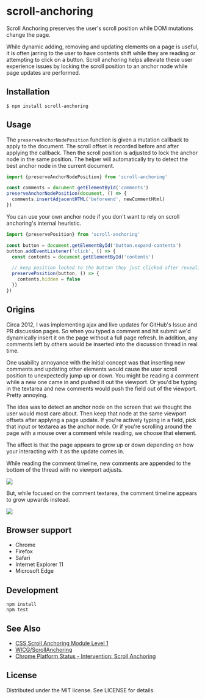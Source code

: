 # scroll-anchoring

Scroll Anchoring preserves the user's scroll position while DOM mutations change the page.

While dynamic adding, removing and updating elements on a page is useful, it is often jarring to the user to have contents shift while they are reading or attempting to click on a button. Scroll anchoring helps alleviate these user experience issues by locking the scroll position to an anchor node while page updates are performed.

## Installation

```
$ npm install scroll-anchoring
```

## Usage

The `preserveAnchorNodePosition` function is given a mutation callback to apply to the document. The scroll offset is recorded before and after applying the callback. Then the scroll position is adjusted to lock the anchor node in the same position. The helper will automatically try to detect the best anchor node in the current document.

```js
import {preserveAnchorNodePosition} from 'scroll-anchoring'

const comments = document.getElementById('comments')
preserveAnchorNodePosition(document, () => {
  comments.insertAdjacentHTML('beforeend', newCommentHtml)
})
```

You can use your own anchor node if you don't want to rely on scroll anchoring's internal heuristic.

```js
import {preservePosition} from 'scroll-anchoring'

const button = document.getElementById('button.expand-contents')
button.addEventListener('click', () => {
  const contents = document.getElementById('contents')

  // keep position locked to the button they just clicked after revealing the contents
  preservePosition(button, () => {
    contents.hidden = false
  })
})
```

## Origins

Circa 2012, I was implementing ajax and live updates for GitHub's Issue and PR discussion pages. So when you typed a comment and hit submit we'd dynamically insert it on the page without a full page refresh. In addition, any comments left by others would be inserted into the discussion thread in real time.

One usability annoyance with the initial concept was that inserting new comments and updating other elements would cause the user scroll position to unexpectedly jump up or down. You might be reading a comment while a new one came in and pushed it out the viewport. Or you'd be typing in the textarea and new comments would push the field out of the viewport. Pretty annoying.

The idea was to detect an anchor node on the screen that we thought the user would most care about. Then keep that node at the same viewport offsets after applying a page update. If you're actively typing in a field, pick that input or textarea as the anchor node. Or if you're scrolling around the page with a mouse over a comment while reading, we choose that element.

The affect is that the page appears to grow up or down depending on how your interacting with it as the update comes in.

While reading the comment timeline, new comments are appended to the bottom of the thread with no viewport adjusts.

![](https://user-images.githubusercontent.com/137/45395949-6d464b00-b5ed-11e8-9240-600daf4935ea.gif)

But, while focused on the comment textarea, the comment timeline appears to grow upwards instead.

![](https://user-images.githubusercontent.com/137/45395943-6ae3f100-b5ed-11e8-94cf-32eb89aedad2.gif)

## Browser support

- Chrome
- Firefox
- Safari
- Internet Explorer 11
- Microsoft Edge

## Development

```
npm install
npm test
```

## See Also

- [CSS Scroll Anchoring Module Level 1](https://drafts.csswg.org/css-scroll-anchoring/)
- [WICG/ScrollAnchoring](https://github.com/WICG/ScrollAnchoring)
- [Chrome Platform Status - Intervention: Scroll Anchoring](https://www.chromestatus.com/feature/5700102471548928)

## License

Distributed under the MIT license. See LICENSE for details.
